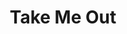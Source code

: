 ---
title: Take Me Out
poster: take-me-out.jpg
header: ''
description: Richard Greenberg's groundbreaking play returns to Broadway.
theater: The Helen Hayes Theater
original_preview: 2022-03-19
original_opening: 2022-04-04
preview: 2022-03-19
opening: 2022-04-04
tonyaward: false
criticspick: false
tags: 
  - Play
  - Broadway
trailer: 'https://www.youtube.com/watch?v=Dwu61izuC7o'
website: 'https://2st.com/shows/take-me-out'
tickets:
  - highlight: false
    info: >-
      $25, one hour prior to curtain. 1 ticket per full-time high school or
      college student ID.
    title: $25 Student
    type: studentRush
  - highlight: false
    info: 'https://2st.com/buy-tickets/rush-30-under-30'
    title: $30 Under 30
    type: thirtyUnder
---